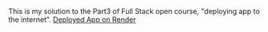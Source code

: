 This is my solution to the Part3 of Full Stack open course, "deploying app to the internet".
[Deployed App on Render](https://fullstackopen-phonebookbackend.onrender.com/)
